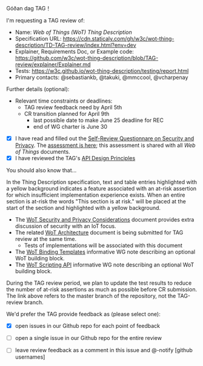 Góðan dag TAG！

I'm requesting a TAG review of:

  - Name: _Web of Things (WoT) Thing Description_
  - Specification URL: https://cdn.staticaly.com/gh/w3c/wot-thing-description/TD-TAG-review/index.html?env=dev
  - Explainer, Requirements Doc, or Example code:  https://github.com/w3c/wot-thing-description/blob/TAG-review/explainer/Explainer.md
  - Tests: https://w3c.github.io/wot-thing-description/testing/report.html
  - Primary contacts: @sebastiankb, @takuki, @mmccool, @vcharpenay

Further details (optional):

  - Relevant time constraints or deadlines: 
     * TAG review feedback need by April 5th
     * CR transition planned for April 9th
        - last possible date to make June 25 deadline for REC
        - end of WG charter is June 30

  - [x] I have read and filled out the [Self-Review Questionnare on Security and Privacy](https://www.w3.org/TR/security-privacy-questionnaire/). The [assessment is here](https://github.com/w3c/wot-architecture/blob/master/proposals/security_and_privacy.md); this assessment is shared with all _Web of Things_ documents.
  - [X] I have reviewed the TAG's [API Design Principles](https://w3ctag.github.io/design-principles/)

You should also know that...

In the Thing Description specification, text and table entries highlighted with a yellow background indicates a feature associated with an at-risk assertion for which insufficient implementation experience exists. When an entire section is at-risk the words "This section is at risk." will be placed at the start of the section and highlighted with a yellow background.

- The [WoT Security and Privacy Considerations](https://github.com/w3c/wot-security/) document provides extra discussion of security with an IoT focus.
- The related [WoT Architecture](https://github.com/w3c/wot-architecture) document is being submitted for TAG review at the same time.
    - Tests of implementations will be associated with this document
- The [WoT Binding Templates](https://github.com/w3c/wot-binding-templates) informative WG note describing an optional WoT building block.
- The [WoT Scripting API](https://github.com/w3c/wot-scripting-api) informative WG note describing an optional WoT building block.

During the TAG review period, we plan to update the test results to reduce the number of at-risk assertions as much as possible before CR submission.  The link above refers to the master branch of the repository, not the TAG-review branch.

We'd prefer the TAG provide feedback as (please select one):

  - [x] open issues in our Github repo for each point of feedback
  - [ ] open a single issue in our Github repo for the entire review
  - [ ] leave review feedback as a comment in this issue and @-notify [github usernames]


